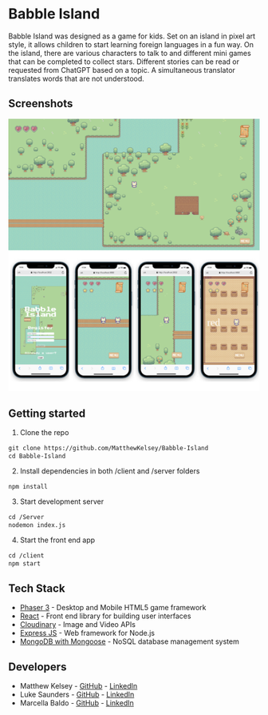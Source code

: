 # Babble Island


Babble Island was designed as a game for kids. Set on an island in pixel art style, it allows children to start learning foreign languages in a fun way. On the island, there are various characters to talk to and different mini games that can be completed to collect stars. Different stories can be read or requested from ChatGPT based on a topic. A simultaneous translator translates words that are not understood.


## Screenshots

<p align="center">
  <img src="images/img01.png" />
  <img src="images/img02.png" />
</p>



## Getting started

1. Clone the repo

```
git clone https://github.com/MatthewKelsey/Babble-Island
cd Babble-Island
```

2. Install dependencies in both /client and /server folders
```
npm install
```

3. Start development server
```
cd /Server
nodemon index.js
```

4. Start the front end app
```
cd /client
npm start
```


## Tech Stack

* [Phaser 3](https://phaser.io/phaser3) - Desktop and Mobile HTML5 game framework
* [React](https://reactjs.org) - Front end library for building user interfaces
* [Cloudinary](https://cloudinary.com) - Image and Video APIs
* [Express JS](https://expressjs.com) - Web framework for Node.js
* [MongoDB with Mongoose](https://www.mongodb.com) - NoSQL database management system

## Developers

* Matthew Kelsey - [GitHub](https://github.com/MatthewKelsey) - [LinkedIn]()
* Luke Saunders - [GitHub](https://github.com/LukeNSaunders) - [LinkedIn]()
* Marcella Baldo - [GitHub](https://github.com/marjory23) - [LinkedIn]()
